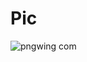 # Pic

![pngwing com](https://github.com/AbadiMac/Pic/assets/137254893/5c6010ac-aadd-4d68-97d3-b54cc0cb8ff6)
